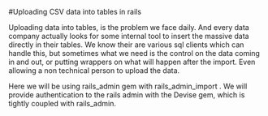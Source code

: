 #Uploading CSV data into tables in rails

Uploading data into tables, is the problem we face daily. And every data company actually looks for some internal tool to insert the massive data directly in their tables. We know their are various sql clients which can handle this, but sometimes what we need is the control on the data coming in and out, or putting wrappers on what will happen after the import. Even allowing a non technical person to upload the data.

Here we will be using rails_admin gem with rails_admin_import . We will provide authentication to the rails admin with the Devise gem, which is tightly coupled with rails_admin.
